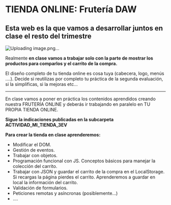 # TIENDA ONLINE: Frutería DAW

## Esta web es la que vamos a desarrollar juntos en clase el resto del trimestre

![Uploading image.png…]()


Realmente **en clase vamos a trabajar solo con la parte de mostrar los productos para comparlos y el carrito de la compra.** 

El diseño completo de tu tienda online es cosa tuya (cabecera, logo, menús ....). Decide si reutilizas por completo tu práctica de la segunda evaluación, si la simplificas, si la mejoras etc...

___
En clase vamos a poner en práctica los contenidos aprendidos creando nuestra FRUTERÍA ONLINE y deberás ir trabajando en paralelo en TU PROPIA TIENDA ONLINE.

**Sigue la indicaciones publicadas en la subcarpeta ACTIVIDAD_MI_TIENDA_3EV**

**Para crear la tienda en clase aprenderemos:**
- Modificar el DOM. 
- Gestión de eventos.
- Trabajar con objetos.
- Programación funcional con JS. Conceptos básicos para manejar la colección del carrito.
- Trabajar con JSON y guardar el carrito de la compra en el LocalStorage. Si recargas la página pierdes el carrito. Aprenderemos a guardar en local la información del carrito.
- Validación de formularios.
- Peticiones remotas y asíncronas (posiblemente...) 
- ....



